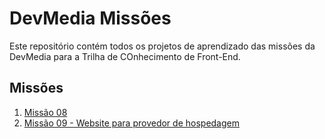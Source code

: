 # DevMedia Missões

Este repositório contém todos os projetos de aprendizado das missões da DevMedia para a Trilha de COnhecimento de Front-End.

## Missões

1. [Missão 08](./Missao08)
2. [Missão 09 - Website para provedor de hospedagem](./Missao09/src)
